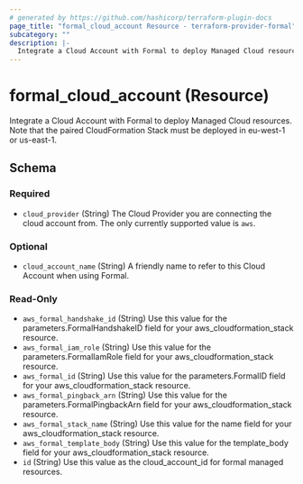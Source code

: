 ```yaml
---
# generated by https://github.com/hashicorp/terraform-plugin-docs
page_title: "formal_cloud_account Resource - terraform-provider-formal"
subcategory: ""
description: |-
  Integrate a Cloud Account with Formal to deploy Managed Cloud resources. Note that the paired CloudFormation Stack must be deployed in eu-west-1 or us-east-1.
---
```


# formal_cloud_account (Resource)

Integrate a Cloud Account with Formal to deploy Managed Cloud resources. Note that the paired CloudFormation Stack must be deployed in eu-west-1 or us-east-1.



<!-- schema generated by tfplugindocs -->
## Schema

### Required

- `cloud_provider` (String) The Cloud Provider you are connecting the cloud account from. The only currently supported value is `aws`.

### Optional

- `cloud_account_name` (String) A friendly name to refer to this Cloud Account when using Formal.

### Read-Only

- `aws_formal_handshake_id` (String) Use this value for the parameters.FormalHandshakeID field for your aws_cloudformation_stack resource.
- `aws_formal_iam_role` (String) Use this value for the parameters.FormalIamRole field for your aws_cloudformation_stack resource.
- `aws_formal_id` (String) Use this value for the parameters.FormalID field for your aws_cloudformation_stack resource.
- `aws_formal_pingback_arn` (String) Use this value for the parameters.FormalPingbackArn field for your aws_cloudformation_stack resource.
- `aws_formal_stack_name` (String) Use this value for the name field for your aws_cloudformation_stack resource.
- `aws_formal_template_body` (String) Use this value for the template_body field for your aws_cloudformation_stack resource.
- `id` (String) Use this value as the cloud_account_id for formal managed resources.


